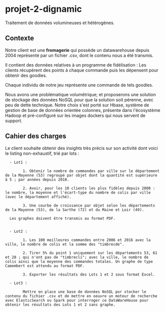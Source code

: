# projet-2-dignamic

Traitement de données volumineuses et hétérogènes.

## Contexte

Notre client est une **fromagerie** qui possède un datawarehouse depuis 2004 représenté par un fichier .csv, dont le contenu nous a été transmis. 

Il contient des données relatives à un programme de fidélisation : Les clients récupèrent des points à chaque commande puis les dépensent pour obtenir des goodies. 

Chaque individu de notre jeu représente une commande de tels goodies.

Nous avons une problématique volumétrique; et proposerons une solution de stockage des données NoSQL pour que la solution soit pérenne, avec peu de dette technique. Notre choix s'est porté sur Hbase, système de gestion de base de données orientée colonnes, présente dans l'écosystème Hadoop et pré-configuré sur les images dockers qui nous servent de support.

## Cahier des charges

Le client souhaite obtenir des insights très précis sur son activité dont voici le listing non-exhaustif, trié par lots :

      - Lot1 :
      
            1. Obtenir le nombre de commandes par ville sur le département de la Mayenne (53) regroupé par objet dont la quantité est supérieure à 5 ; par années depuis 2010.

            2. Avoir, pour les 10 clients les plus fidèles depuis 2008 : le nombre, la moyenne et l'écart-type du nombre de colis par ville (avec le département affiché).

            3. Une courbe de croissance par objet selon les départements de la Mayenne (53), de la Sarthe (72) et du Maine et Loir (49).

      Les graphes doivent être transmis au format PDF.


      - Lot2 :

            1. Les 100 meilleures commandes entre 2006 et 2016 avec la ville, le nombre de colis et la somme des "timbrecde".

            2. Tirer 5% du point 1 uniquement sur les départements 53, 61 et 28 ; qui n'ont pas de "timbrecli"; avec la ville, le nombre de colis ainsi que la moyenne des commandes totales. Un graphe de type Camembert est attendu au format PDF.

            3. Exporter les résultats des Lots 1 et 2 sous format Excel.

      - Lot3 :

            Mettre en place une base de données NoSQL por stocker le contenu du fichier .csv et de mettre en oeuvre un moteur de recherche avec ElasticSearch ou Spark pour interroger ce DataWareHouse pour obtenir les résultats des Lots 1 et 2 sans graphe.




